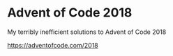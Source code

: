# Advent of Code 2018
My terribly inefficient solutions to Advent of Code 2018

https://adventofcode.com/2018
